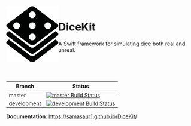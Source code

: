 <img src="https://github.com/Samasaur1/DiceKit/raw/logo/logo/logo-black-alone.png" height="150" align="left">

# DiceKit

A Swift framework for simulating dice both real and unreal.

&nbsp;

&nbsp;

| Branch | Status |
| ------ | ------ |
| master | [![master Build Status](https://travis-ci.com/Samasaur1/DiceKit.svg?branch=master)](https://travis-ci.com/Samasaur1/DiceKit) |
| development | [![development Build Status](https://travis-ci.com/Samasaur1/DiceKit.svg?branch=development)](https://travis-ci.com/Samasaur1/DiceKit) |

**Documentation**: https://samasaur1.github.io/DiceKit/
